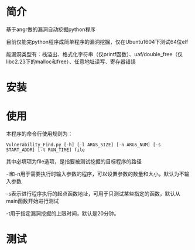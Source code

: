 # 简介

基于angr做的漏洞自动挖掘python程序

目前仅能完python程序成简单程序的漏洞挖掘，仅在Ubuntu1604下测试64位elf

能漏洞类型有：栈溢出、格式化字符串（仅printf函数）、uaf/double_free（仅libc2.23下的malloc和free）、任意地址读写、寄存器错误



# 安装





# 使用

本程序的命令行使用规则为：

`Vulnerability_Find.py [-h] [-l ARGS_SIZE] [-n ARGS_NUM] [-s START_ADDR] [-t RUN_TIME] file`

其中必填项为file选项，是指要被测试挖掘的目标程序的路径

-l和-n用于需要执行时输入参数的程序，可以设置参数的数量和大小，默认为不输入参数

-s表示进行程序执行的起点函数地址，可用于只测试某些指定的函数，默认从main函数开始进行测试

-t用于指定漏洞挖掘的上限时间，默认是20分钟。


# 测试




